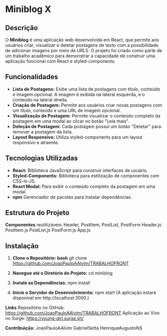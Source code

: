 # Miniblog X

## Descrição

O **Miniblog** é uma aplicação web desenvolvida em React, que permite aos usuários criar, visualizar e deletar postagens de texto com a possibilidade de adicionar imagens por meio de URLS. 
O projeto foi criado como parte de um trabalho acadêmico para demonstrar a capacidade de construir uma aplicação funcional com React e styled-components.

## Funcionalidades

- **Lista de Postagens:** Exibe uma lista de postagens com título, conteúdo e imagem opcional. A imagem é exibida na lateral esquerda, e o conteúdo na lateral direita.
- **Criação de Postagem:** Permite aos usuários criar novas postagens com um título, conteúdo e uma URL de imagem opcional.
- **Visualização de Postagem:** Permite visualizar o conteúdo completo da postagem em uma modal ao clicar no botão "Leia mais".
- **Deleção de Postagem:** Cada postagem possui um botão "Deletar" para remover a postagem da lista.
- **Layout Responsivo:** Utiliza styled-components para um layout responsivo e atraente.

## Tecnologias Utilizadas

- **React:** Biblioteca JavaScript para construir interfaces de usuário.
- **Styled-Components:** Biblioteca para estilização de componentes com CSS-in-JS.
- **React Modal:** Para exibir o conteúdo completo da postagem em uma modal.
- **npm** Gerenciador de pacotes para instalar dependências.

## Estrutura do Projeto

**Componentes** reutilizáveis: Header, PostItem, PostList, PostForm Header.js PostItem.js PostList.js PostForm.js App.js 

## Instalação

1. **Clone o Repositório:**
    **bash**
     git clone https://github.com/JoaoPauloAAlvim/TRABALHOFRONT

2. **Navegue até o Diretório do Projeto:**
   cd miniblog

3. **Instale as Dependências:**
   npm install

4. **Inicie o Servidor de Desenvolvimento:**
   npm start
   (A aplicação estará disponível em http://localhost:3000.)

**Links**
  Repositório no GitHub: https://github.com/JoaoPauloAAlvim/TRABALHOFRONT
  Aplicação ao Vivo no Surge: https://young-girl.surge.sh/

**Contribuição:**
  JoaoPauloAAlvim
  GabrielSetta
  HenriqueAugustoNS
